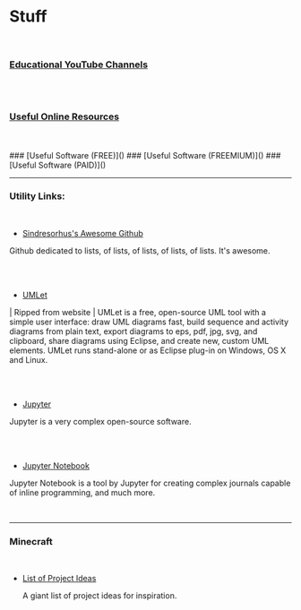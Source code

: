 # Stuff

<br>

### [Educational YouTube Channels](https://github.com/blatant-trapdoor/cavann-s-utility-repository/blob/master/ReadMe's/educational-youtube-channels-(programming).md)

</br>

<br>

### [Useful Online Resources]()

</br>

<br>
### [Useful Software (FREE)]()
### [Useful Software (FREEMIUM)]()
### [Useful Software (PAID)]()
</br>

---

### Utility Links:



<br>

 - [Sindresorhus's Awesome Github](https://github.com/sindresorhus/awesome)

<p> Github dedicated to lists, of lists, of lists, of lists, of lists. It's awesome. </p>

</br>



<br>

 - [UMLet](https://www.umlet.com/)

<p> | Ripped from website | UMLet is a free, open-source UML tool with a simple user interface: draw UML diagrams fast, build sequence and activity diagrams from plain text, export diagrams to eps, pdf, jpg, svg, and clipboard, share diagrams using Eclipse, and create new, custom UML elements. UMLet runs stand-alone or as Eclipse plug-in on Windows, OS X and Linux. </p>

</br>



<br>

 - [Jupyter](https://jupyter.org/)

<p> Jupyter is a very complex open-source software. </p>

</br>



<br>

 - [Jupyter Notebook](https://jupyter.org/)
 
 <p> Jupyter Notebook is a tool by Jupyter for creating complex journals capable of inline programming, and much more. </p>

</br>

---



### Minecraft



<br>



- [List of Project Ideas](https://github.com/blatant-trapdoor/cavann-s-utility-repository/blob/master/ReadMe's/Minecraft-List-of-Project-Ideas.md)

  <p>  A giant list of project ideas for inspiration. </p>
